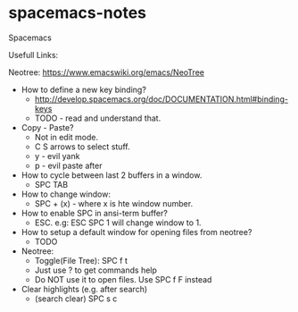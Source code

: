 # spacemacs-notes
Spacemacs

Usefull Links:

Neotree: https://www.emacswiki.org/emacs/NeoTree


- How to define a new key binding?
  - http://develop.spacemacs.org/doc/DOCUMENTATION.html#binding-keys
  - TODO - read and understand that.
- Copy - Paste?  
  - Not in edit mode.
  - C S arrows to select stuff. 
  - y - evil yank
  - p - evil paste after
- How to cycle between last 2 buffers in a window.
  - SPC TAB
- How to change window:
  - SPC + (x) - where x is hte window number. 
- How to enable SPC in ansi-term buffer?
  - ESC. e.g: ESC SPC 1 will change window to 1.
- How to setup a default window for opening files from neotree?
  - TODO
- Neotree:
  - Toggle(File Tree): SPC f t
  - Just use ? to get commands help
  - Do NOT use it to open files. Use SPC f F instead
- Clear highlights (e.g. after search)
  - (search clear) SPC s c 
